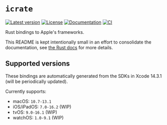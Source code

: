 # `icrate`

[![Latest version](https://badgen.net/crates/v/icrate)](https://crates.io/crates/icrate)
[![License](https://badgen.net/badge/license/MIT/blue)](../LICENSE.txt)
[![Documentation](https://docs.rs/icrate/badge.svg)](https://docs.rs/icrate/)
[![CI](https://github.com/madsmtm/objc2/actions/workflows/ci.yml/badge.svg)](https://github.com/madsmtm/objc2/actions/workflows/ci.yml)

Rust bindings to Apple's frameworks.

This README is kept intentionally small in an effort to consolidate the documentation, see [the Rust docs](https://docs.rs/icrate/) for more details.


## Supported versions

These bindings are automatically generated from the SDKs in Xcode 14.3.1 (will
be periodically updated).

Currently supports:
- macOS: `10.7-13.1`
- iOS/iPadOS: `7.0-16.2` (WIP)
- tvOS: `9.0-16.1` (WIP)
- watchOS: `1.0-9.1` (WIP)
